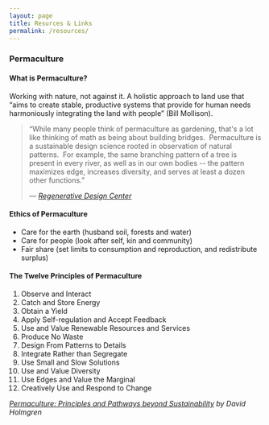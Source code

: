 ```yaml
---
layout: page
title: Resurces & Links
permalink: /resources/
---
```


<a name='permaculture'></a>
<h3>Permaculture</h3>

<h4>What is Permaculture?</h4>

<p>Working with nature, not against it. A holistic approach to land use that “aims to create stable, productive systems that provide for human needs harmoniously integrating the land with people” (Bill Mollison).</p>

<blockquote>
<p>
“While many people think of permaculture as gardening, that's a lot like thinking of math as being about building bridges.  Permaculture is a sustainable design science rooted in observation of natural patterns.  For example, the same branching pattern of a tree is present in every river, as well as in our own bodies -- the pattern maximizes edge, increases diversity, and serves at least a dozen other functions.”</p>
<cite> &mdash;
<a href='http://www.permaculturedesigntraining.com'>Regenerative Design Center</a>
</cite>
</blockquote>

<h4>Ethics of Permaculture</h4>
<p>
<ul>
<li>Care for the earth (husband soil, forests and water)</li>
<li>Care for people (look after self, kin and community)</li>
<li>Fair share (set limits to consumption and reproduction, and redistribute surplus)</li>
</ul>
</p>
<h4>The Twelve Principles of Permaculture</h4>
<p>
<ol>
<li>Observe and Interact</li>
<li>Catch and Store Energy</li>
<li>Obtain a Yield</li>
<li>Apply Self-regulation and Accept Feedback</li>
<li>Use and Value Renewable Resources and Services</li>
<li>Produce No Waste</li>
<li>Design From Patterns to Details </li>
<li>Integrate Rather than Segregate</li>
<li>Use Small and Slow Solutions</li>
<li>Use and Value Diversity</li>
<li>Use Edges and Value the Marginal</li>
<li>Creatively Use and Respond to Change</li>
</ol>
</ul>
<cite><u>Permaculture: Principles and Pathways beyond Sustainability</u> by David Holmgren</cite>
</p>
